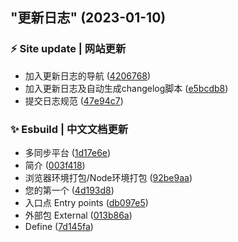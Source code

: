##  "更新日志" (2023-01-10)


### ⚡ Site update | 网站更新

* 加入更新日志的导航 ([4206768](https://github.com/lizhiqianduan/lizhiqianduan.github.io/commit/4206768108d595246d8dd4f1721edf165d815e7a))
* 加入更新日志及自动生成changelog脚本 ([e5bcdb8](https://github.com/lizhiqianduan/lizhiqianduan.github.io/commit/e5bcdb8f7553428df97d483873cb5ffcd7b9b5f0))
* 提交日志规范 ([47e94c7](https://github.com/lizhiqianduan/lizhiqianduan.github.io/commit/47e94c73d530e85ec6ac1d91766073f107aa1a3d))


### ✨ Esbuild | 中文文档更新

* 多同步平台 ([1d17e6e](https://github.com/lizhiqianduan/lizhiqianduan.github.io/commit/1d17e6e4052a40cc3e45d10f44946e5cb9150f45))
* 简介 ([003f418](https://github.com/lizhiqianduan/lizhiqianduan.github.io/commit/003f4184912b8d1d6ec79ea9c5e994b7edda2d09))
* 浏览器环境打包/Node环境打包 ([92be9aa](https://github.com/lizhiqianduan/lizhiqianduan.github.io/commit/92be9aabb1b9276da5c743a4db675184d0fba973))
* 您的第一个 ([4d193d8](https://github.com/lizhiqianduan/lizhiqianduan.github.io/commit/4d193d831f6b015258c01fb4155085cffaa9a98d))
* 入口点 Entry points ([db097e5](https://github.com/lizhiqianduan/lizhiqianduan.github.io/commit/db097e58e026737a837ed76dbac56b339a76ccbd))
* 外部包 External ([013b86a](https://github.com/lizhiqianduan/lizhiqianduan.github.io/commit/013b86a2c314d9a57e0963435268a8a873e0238b))
* Define ([7d145fa](https://github.com/lizhiqianduan/lizhiqianduan.github.io/commit/7d145fac802868748fcf345ffe5329c21ba5fcfe))




